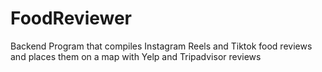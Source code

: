 # FoodReviewer
Backend Program that compiles Instagram Reels and Tiktok food reviews and places them on a map with Yelp and Tripadvisor reviews
